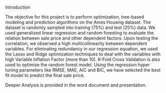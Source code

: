 Introduction

The objective for this project is to perform optimization, tree-based modeling and prediction algorithms on the Ames Housing dataset. The dataset is randomly sampled into training (75%) and test (25%) data. We used generalized linear regression and random foresting to evaluate the relation between sale price and other dependent factors. Upon testing the correlation, we observed a high multicollinearity between dependent variables. For eliminating redundancy in our regression equation, we used the Lasso and Ridge optimization techniques to deal with the variables with high Variable Inflation Factor (more than 10). K-Fold Cross Validation is also used to optimize the random forest model. Using the regression hyper tuning parameters like RMSE, MAE, AIC and BIC, we have selected the best fit model to predict the final sale price. 

Deeper Analysis is provided in the word document and presentation.
